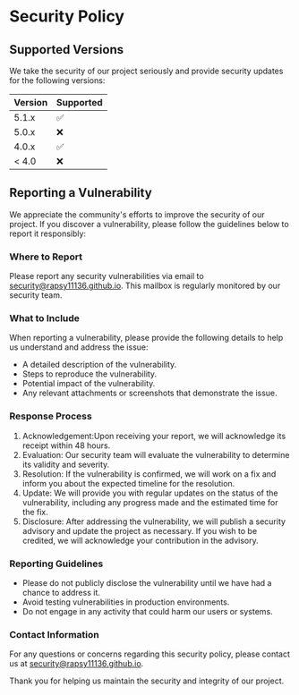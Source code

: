 # Security Policy

## Supported Versions

We take the security of our project seriously and provide security updates for the following versions:

| Version | Supported          |
| ------- | ------------------ |
| 5.1.x   | :white_check_mark: |
| 5.0.x   | :x:                |
| 4.0.x   | :white_check_mark: |
| < 4.0   | :x:                |

## Reporting a Vulnerability

We appreciate the community's efforts to improve the security of our project. If you discover a vulnerability, please follow the guidelines below to report it responsibly:

### Where to Report

Please report any security vulnerabilities via email to [security@rapsy11136.github.io](mailto:security@rapsy11136.github.io). This mailbox is regularly monitored by our security team.

### What to Include

When reporting a vulnerability, please provide the following details to help us understand and address the issue:

- A detailed description of the vulnerability.
- Steps to reproduce the vulnerability.
- Potential impact of the vulnerability.
- Any relevant attachments or screenshots that demonstrate the issue.

### Response Process

1. Acknowledgement:Upon receiving your report, we will acknowledge its receipt within 48 hours.
2. Evaluation: Our security team will evaluate the vulnerability to determine its validity and severity.
3. Resolution: If the vulnerability is confirmed, we will work on a fix and inform you about the expected timeline for the resolution.
4. Update: We will provide you with regular updates on the status of the vulnerability, including any progress made and the estimated time for the fix.
5. Disclosure: After addressing the vulnerability, we will publish a security advisory and update the project as necessary. If you wish to be credited, we will acknowledge your contribution in the advisory.

### Reporting Guidelines

- Please do not publicly disclose the vulnerability until we have had a chance to address it.
- Avoid testing vulnerabilities in production environments.
- Do not engage in any activity that could harm our users or systems.

### Contact Information

For any questions or concerns regarding this security policy, please contact us at [security@rapsy11136.github.io](mailto:security@rapsy11136.github.io).

Thank you for helping us maintain the security and integrity of our project.
